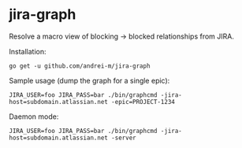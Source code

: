jira-graph
==========

Resolve a macro view of blocking -> blocked relationships from JIRA.

Installation:
```
go get -u github.com/andrei-m/jira-graph
```

Sample usage (dump the graph for a single epic):
```
JIRA_USER=foo JIRA_PASS=bar ./bin/graphcmd -jira-host=subdomain.atlassian.net -epic=PROJECT-1234
```

Daemon mode:
```
JIRA_USER=foo JIRA_PASS=bar ./bin/graphcmd -jira-host=subdomain.atlassian.net -server
```
